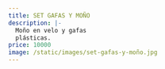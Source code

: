 ```yaml
---
title: SET GAFAS Y MOÑO
description: |-
  Moño en velo y gafas
  plásticas. 
price: 10000
image: /static/images/set-gafas-y-moño.jpg
---
```

